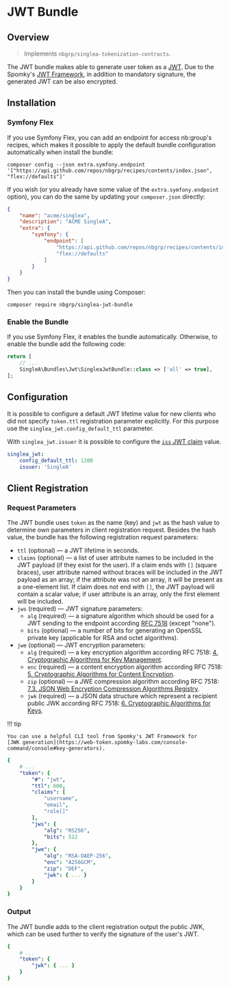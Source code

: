 # JWT Bundle

## Overview

> Implements `nbgrp/singlea-tokenization-contracts`.

The JWT bundle makes able to generate user token as
a [JWT](https://datatracker.ietf.org/doc/html/rfc7519). Due to the Spomky's
[JWT Framework](https://github.com/web-token/jwt-framework/), in addition
to mandatory signature, the generated JWT can be also encrypted.

## Installation

### Symfony Flex

If you use Symfony Flex, you can add an endpoint for access nb:group's recipes, which makes it
possible to apply the default bundle configuration automatically when install the bundle:

```
composer config --json extra.symfony.endpoint '["https://api.github.com/repos/nbgrp/recipes/contents/index.json", "flex://defaults"]'
```

If you wish (or you already have some value of the `extra.symfony.endpoint` option), you can do the
same by updating your `composer.json` directly:

``` json title="composer.json"
{
    "name": "acme/singlea",
    "description": "ACME SingleA",
    "extra": {
        "symfony": {
            "endpoint": [
                "https://api.github.com/repos/nbgrp/recipes/contents/index.json",
                "flex://defaults"
            ]
        }
    }
}
```

Then you can install the bundle using Composer:

```
composer require nbgrp/singlea-jwt-bundle
```

### Enable the Bundle

If you use Symfony Flex, it enables the bundle automatically. Otherwise, to enable the bundle add
the following code:

``` php title="config/bundles.php"
return [
    // ...
    SingleA\Bundles\Jwt\SingleaJwtBundle::class => ['all' => true],
];
```

## Configuration

It is possible to configure a default JWT lifetime value for new clients who did not specify
`token.ttl` registration parameter explicitly. For this purpose use
the `singlea_jwt.config_default_ttl` parameter.

With `singlea_jwt.issuer` it is possible to configure
the [`iss` JWT claim](https://datatracker.ietf.org/doc/html/rfc7519#section-4.1.1) value.

``` yaml title="config/packages/singlea_jwt.yaml"
singlea_jwt:
    config_default_ttl: 1200
    issuer: 'SingleA'
```

## Client Registration

### Request Parameters

The JWT bundle uses `token` as the name (key) and `jwt` as the hash value to determine own
parameters in client registration request. Besides the hash value, the bundle has the following
registration request parameters:

* `ttl` (optional) — a JWT lifetime in seconds.
* `claims` (optional) — a list of user attribute names to be included in the JWT payload (if they
  exist for the user). If a claim ends with `[]` (square braces), user attribute named without
  braces will be included in the JWT payload as an array; if the attribute was not an array, it will
  be present as a one-element list. If claim does not end with `[]`, the JWT payload will contain a
  scalar value; if user attribute is an array, only the first element will be included.
* `jws` (required) — JWT signature parameters:
    * `alg` (required) — a signature algorithm which should be used for a JWT sending to the
      endpoint according [RFC 7518](https://www.rfc-editor.org/rfc/rfc7518.html#section-3.1) (except
      "none").
    * `bits` (optional) — a number of bits for generating an OpenSSL private key (applicable for
      RSA and octet algorithms).
* `jwe` (optional) — JWT encryption parameters:
    * `alg` (required) — a key encryption algorithm according RFC 7518:
      [4. Cryptographic Algorithms for Key Management](https://www.rfc-editor.org/rfc/rfc7518.html#section-4).
    * `enc` (required) — a content encryption algorithm according RFC 7518:
      [5. Cryptographic Algorithms for Content Encryption](https://www.rfc-editor.org/rfc/rfc7518.html#section-5).
    * `zip` (optional) — a JWE compression algorithm according RFC 7518:
      [7.3. JSON Web Encryption Compression Algorithms Registry](https://www.rfc-editor.org/rfc/rfc7518.html#section-7.3).
    * `jwk` (required) — a JSON data structure which represent a recipient public JWK
      according RFC 7518:
      [6. Cryptographic Algorithms for Keys](https://www.rfc-editor.org/rfc/rfc7518.html#section-6).

!!! tip

    You can use a helpful CLI tool from Spomky's JWT Framework for
    [JWK generation](https://web-token.spomky-labs.com/console-command/console#key-generators).

``` yaml
{
    # ...
    "token": {
        "#": "jwt",
        "ttl": 600,
        "claims": [
            "username",
            "email",
            "role[]"
        ],
        "jws": {
            "alg": "RS256",
            "bits": 512
        },
        "jwe": {
            "alg": "RSA-OAEP-256",
            "enc": "A256GCM",
            "zip": "DEF",
            "jwk": { ... }
        }
    }
}
```

### Output

The JWT bundle adds to the client registration output the public JWK, which can be used further to
verify the signature of the user's JWT.

``` yaml
{
    # ...
    "token": {
        "jwk": { ... }
    }
}
```
